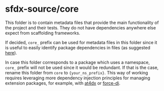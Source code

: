 # sfdx-source/core

This folder is to contain metadata files that provide the main functionality of the project and their tests. They do not have dependencies anywhere else expect from scaffolding frameworks.

If decided, `core_` prefix can be used for metadata files in this folder since it is useful to easily identify package dependencies in files (as suggested [here](https://youtu.be/MY2_AfjtBp8?t=893)).

In case this folder corresponds to a package which uses a namespace, `core_` prefix will not be used since it would be redundant. If that is the case, rename this folder from `core` to `{your_ns_prefix}`. This way of working requires leveraging more dependency injection principles for managing extension packages, for example, with [at4dx](https://github.com/apex-enterprise-patterns/at4dx) or [force-di](https://github.com/apex-enterprise-patterns/force-di).
